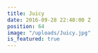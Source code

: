 ```yaml
---
title: Juicy
date: 2016-09-28 22:48:00 Z
position: 64
image: "/uploads/Juicy.jpg"
is_featured: true
---
```


